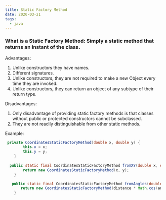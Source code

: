 ```yaml
---
title: Static Factory Method
date: 2020-03-21
tags:
  - java
---
```

### What is a Static Factory Method: Simply a static method that returns an instant of the class.

Advantages:

1. Unlike constructors they have names.
2. Different signatures.
3. Unlike constructors, they are not required to make a new Object every time they are invoked.
5. Unlike constructors, they can return an object of any subtype of their return type.

Disadvantages:

1. Only disadvantage of providing static factory methods is that classes without public or protected constructors cannot be subclassed.
3. They are not readily distinguishable from other static methods.


Example:
```java
 private CoordinatesStaticFactoryMethod(double x, double y) {
        this.x = x;
        this.y = y;
    }
    
  public static final CoordinatesStaticFactoryMethod fromXY(double x, double y) {
        return new CoordinatesStaticFactoryMethod(x, y);
    }

   public static final CoordinatesStaticFactoryMethod fromAngles(double angle, double distance) {
       return new CoordinatesStaticFactoryMethod(distance * Math.cos(angle), distance * Math.sin(angle));
    }
```